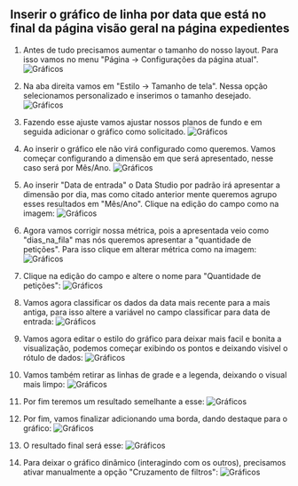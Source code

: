 ## Inserir o gráfico de linha por data que está no final da página visão geral na página expedientes

1. Antes de tudo precisamos aumentar o tamanho do nosso layout. Para isso vamos no menu "Página → Configurações da página atual".
![Gráficos](/Imagens/Guia/Guia1.png)
2. Na aba direita vamos em "Estilo → Tamanho de tela". Nessa opção selecionamos personalizado e inserimos o tamanho desejado.
![Gráficos](/Imagens/Guia/Guia2.png)

3. Fazendo esse ajuste vamos ajustar nossos planos de fundo e em seguida adicionar o gráfico como solicitado.
![Gráficos](/Imagens/Guia/Guia3.png)

4. Ao inserir o gráfico ele não virá configurado como queremos. Vamos começar configurando a dimensão em que será apresentado, nesse caso será por Mês/Ano.
![Gráficos](/Imagens/Guia/Guia5.png)

5. Ao inserir "Data de entrada" o Data Studio por padrão irá apresentar a dimensão por dia, mas como citado anterior mente queremos agrupo esses resultados em "Mês/Ano". Clique na edição do campo como na imagem:
![Gráficos](/Imagens/Guia/Guia6.png)

6. Agora vamos corrigir nossa métrica, pois a apresentada veio como "dias_na_fila" mas nós queremos apresentar a "quantidade de petições". Para isso clique em alterar métrica como na imagem:
![Gráficos](/Imagens/Guia/Guia7.png)

7. Clique na edição do campo e altere o nome para "Quantidade de petições":
![Gráficos](/Imagens/Guia/Guia8.png)

8. Vamos agora classificar os dados da data mais recente para a mais antiga, para isso altere a variável no campo classificar para data de entrada:
![Gráficos](/Imagens/Guia/Guia9.png)

9. Vamos agora editar o estilo do gráfico para deixar mais facil e bonita a visualização, podemos começar exibindo os pontos e deixando visivel o rótulo de dados:
![Gráficos](/Imagens/Guia/Guia10.png)

10. Vamos também retirar as linhas de grade e a legenda, deixando o visual mais limpo:
![Gráficos](/Imagens/Guia/Guia11.png)

11. Por fim teremos um resultado semelhante a esse:
![Gráficos](/Imagens/Guia/Guia4.png)

12. Por fim, vamos finalizar adicionando uma borda, dando destaque para o gráfico:
![Gráficos](/Imagens/Guia/Guia12.png)

13. O resultado final será esse:
![Gráficos](/Imagens/Guia/Guia13.png)

14. Para deixar o gráfico dinâmico (interagindo com os outros), precisamos ativar manualmente a opção "Cruzamento de filtros":
![Gráficos](/Imagens/Guia/Guia14.png)